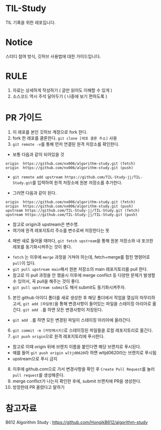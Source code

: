 # TIL-Study
TIL 기록을 위한 레포입니다.


# Notice
스터디 참여 방식, 깃허브 사용법에 대한 가이드입니다.


# RULE
1. 자료는 상세하게 작성하기 ( 글만 읽어도 이해할 수 있게 )
2. 소스코드 역시 주석 달아두기 ( 나중에 보기 편하도록 )

# PR 가이드
1. 이 레포를 본인 깃허브 계정으로 fork 한다.
2. fork 한 레포를 클론한다. `git clone [레포 클론 주소]` 사용
3. `git remote -v`를 통해 먼저 연결된 원격 저장소를 확인한다.

  - 보통 다음과 같이 되어있을 것
  ```
  origin  https://github.com/nx006/algorithm-study.git (fetch)
  origin  https://github.com/nx006/algorithm-study.git (push)
  ```
  - `git remote add upstream https://github.com/TIL-Study-jj/TIL-Study.git`를 입력하여 원격 저장소에 원본 저장소를 추가한다.
  
  - 그러면 다음과 같이 된다.
  ```
  origin  https://github.com/nx006/algorithm-study.git (fetch)
  origin  https://github.com/nx006/algorithm-study.git (push)
  upstream https://github.com/TIL-Study-jj/TIL-Study.git (fetch)
  upstream https://github.com/TIL-Study-jj/TIL-Study.git (push)
  ```
  - 참고로 origin과 upstream은 변수명.
  - 여기에 원격 레포지토리 주소를 변수로써 저장한다는 뜻

4. 매번 새로 들어올 때마다, `git fetch upstream`을 통해 원본 저장소와 내 포크한 레포를 동기화시켜주는 것이 좋다.

  - `fetch` 는 이후에 `merge` 과정을 거쳐야 하는데, fetch+merge를 합친 명령어로 `pull`이 있다.
  - `git pull upstream main`해서 원본 저장소의 main 레포지토리를 pull 한다.
  - 참고로 이 pull 과정을 안 했을시 이후에 merge conflict 등 다양한 문제가 발생할 수 있어서, 꼭 pull을 해주는 것이 좋다.
  - `git pull upstream submit`도 해서 submit도 동기화시켜주자.
5. 본인 github 아이디 폴더를 새로 생성한 후 해당 폴더에서 작업을 열심히 마무리하고서, `git add [파일명]`을 통해 변경사항이 들어있는 파일을 스테이징 아리아로 옮긴다.
`git add .`를 하면 모든 변경사항이 저장된다.

  - `git add .`를 하면 모든 변경된 파일이 스테이징 아리아에 올라간다.
6. `git commit -m [커밋메시지]`로 스테이징된 파일들을 로컬 레포지토리로 옮긴다.
7. `git push origin`으로 원격 레포지토리에 푸시한다.
  - 참고로 이때 origin 뒤에 브렌치 이름을 붙인다면 해당 브랜치로 푸시된다.
  - 예를 들어 `git push origin wltjd0620`라 하면 wltjd0620라는 브랜치로 푸시됨
  - upstream으로 푸시 금지

8. 이후에 github.com으로 가서 변경사항을 확인 후 `Create Pull Request`를 눌러 `pull request`를 생성해준다.
9. merge conflict가 나는지 확인한 후에, submit 브랜치에 PR을 생성한다.
10. 방장한테 PR 올렸다고 말하기



 # 참고자료
 B612 Algorithm Study : https://github.com/HongikB612/algorithm-study
